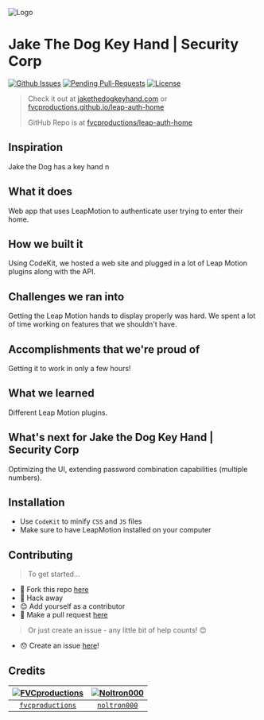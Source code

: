 ![Logo](http://66.media.tumblr.com/tumblr_low43o3Bqd1ql201ao1_500.gif)

# Jake The Dog Key Hand | Security Corp

[![Github Issues](http://githubbadges.herokuapp.com/fvcproductions/leap-auth-home/issues.svg?style=flat-square)](https://github.com/fvcproductions/leap-auth-home/issues) [![Pending Pull-Requests](http://githubbadges.herokuapp.com/fvcproductions/leap-auth-home/pulls.svg?style=flat-square)](https://github.com/fvcproductions/leap-auth-home/pulls) [![License](http://img.shields.io/:license-mit-blue.svg?style=flat-square)](http://badges.mit-license.org)

> Check it out at [jakethedogkeyhand.com](http://jakethedogkeyhand.com) or [fvcproductions.github.io/leap-auth-home](http://fvcproductions.github.io/leap-auth-home)
>
> GitHub Repo is at [fvcproductions/leap-auth-home](https://github.com/fvcproductions/leap-auth-home)

## Inspiration

Jake the Dog has a key hand n

## What it does

Web app that uses LeapMotion to authenticate user trying to enter their home.

## How we built it

Using CodeKit, we hosted a web site and plugged in a lot of Leap Motion plugins along with the API.

## Challenges we ran into

Getting the Leap Motion hands to display properly was hard. We spent a lot of time working on features that we shouldn't have.

## Accomplishments that we're proud of

Getting it to work in only a few hours!

## What we learned

Different Leap Motion plugins.

## What's next for Jake the Dog Key Hand | Security Corp

Optimizing the UI, extending password combination capabilities (multiple numbers).

## Installation

- Use `CodeKit` to minify `CSS` and `JS` files
- Make sure to have LeapMotion installed on your computer

## Contributing

> To get started...

- 🍴 Fork this repo [here](https://github.com/fvcproductions/leap-auth-home#fork-destination-box)
- 🔨 Hack away
- 😊 Add yourself as a contributor
- 🔧 Make a pull request [here](https://github.com/fvcproductions/leap-auth-home/compare)

> Or just create an issue - any little bit of help counts! 😊

- 😯 Create an issue [here](https://github.com/fvcproductions/leap-auth-home/issues)!

## Credits

[![FVCproductions](https://avatars1.githubusercontent.com/u/4284691?v=3&s=200)](http://fvcproductions.com) | [![Noltron000](https://avatars2.githubusercontent.com/u/19766927?v=3&s=200)](http://github.com/noltron000)
:---:|:---:|
[`fvcproductions`](http://fvcproductions.com) | [`noltron000`](http://github.com/noltron000)